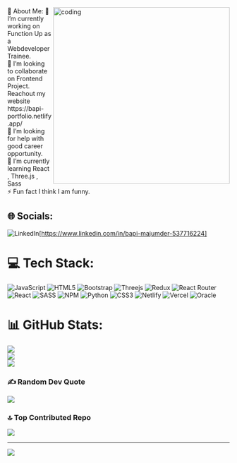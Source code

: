 <img align="right" alt="coding" width="400" src="https://cdn.dribbble.com/users/1292677/screenshots/6139167/avento.gif">
💫 About Me:
🔭 I’m currently working on Function Up as a Webdeveloper Trainee.<br>👯 I’m looking to collaborate on Frontend Project. Reachout my website https://bapi-portfolio.netlify.app/<br>🤝 I’m looking for help with good career opportunity.<br>🌱 I’m currently learning React , Three.js , Sass<br>⚡ Fun fact I think I am funny.



## 🌐 Socials:
![LinkedIn](https://img.shields.io/badge/LinkedIn-%230077B5.svg?logo=linkedin&logoColor=white)[https://www.linkedin.com/in/bapi-majumder-537716224]

# 💻 Tech Stack:
![JavaScript](https://img.shields.io/badge/javascript-%23323330.svg?style=plastic&logo=javascript&logoColor=%23F7DF1E) ![HTML5](https://img.shields.io/badge/html5-%23E34F26.svg?style=plastic&logo=html5&logoColor=white) ![Bootstrap](https://img.shields.io/badge/bootstrap-%23563D7C.svg?style=plastic&logo=bootstrap&logoColor=white) ![Threejs](https://img.shields.io/badge/threejs-black?style=plastic&logo=three.js&logoColor=white) ![Redux](https://img.shields.io/badge/redux-%23593d88.svg?style=plastic&logo=redux&logoColor=white) ![React Router](https://img.shields.io/badge/React_Router-CA4245?style=plastic&logo=react-router&logoColor=white) ![React](https://img.shields.io/badge/react-%2320232a.svg?style=plastic&logo=react&logoColor=%2361DAFB) ![SASS](https://img.shields.io/badge/SASS-hotpink.svg?style=plastic&logo=SASS&logoColor=white) ![NPM](https://img.shields.io/badge/NPM-%23000000.svg?style=plastic&logo=npm&logoColor=white) ![Python](https://img.shields.io/badge/python-3670A0?style=plastic&logo=python&logoColor=ffdd54) ![CSS3](https://img.shields.io/badge/css3-%231572B6.svg?style=plastic&logo=css3&logoColor=white) ![Netlify](https://img.shields.io/badge/netlify-%23000000.svg?style=plastic&logo=netlify&logoColor=#00C7B7) ![Vercel](https://img.shields.io/badge/vercel-%23000000.svg?style=plastic&logo=vercel&logoColor=white) ![Oracle](https://img.shields.io/badge/Oracle-F80000?style=plastic&logo=oracle&logoColor=white)
# 📊 GitHub Stats:
![](https://github-readme-stats.vercel.app/api?username=BapiMajumder1402&theme=merko&hide_border=true&include_all_commits=false&count_private=false)<br/>
![](https://github-readme-streak-stats.herokuapp.com/?user=BapiMajumder1402&theme=merko&hide_border=true)<br/>
![](https://github-readme-stats.vercel.app/api/top-langs/?username=BapiMajumder1402&theme=merko&hide_border=true&include_all_commits=false&count_private=false&layout=compact)

### ✍️ Random Dev Quote
![](https://quotes-github-readme.vercel.app/api?type=vetical&theme=merko)

### 🔝 Top Contributed Repo
![](https://github-contributor-stats.vercel.app/api?username=BapiMajumder1402&limit=5&theme=gruvbox&combine_all_yearly_contributions=true)

---
[![](https://visitcount.itsvg.in/api?id=BapiMajumder1402&icon=0&color=3)](https://visitcount.itsvg.in)

<!-- Proudly created with GPRM ( https://gprm.itsvg.in ) -->

